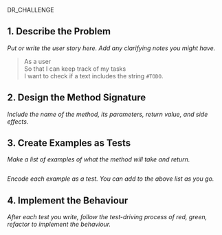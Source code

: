 DR_CHALLENGE

## 1. Describe the Problem

_Put or write the user story here. Add any clarifying notes you might have._

> As a user  
> So that I can keep track of my tasks  
> I want to check if a text includes the string `#TODO`.

## 2. Design the Method Signature

_Include the name of the method, its parameters, return value, and side effects._


## 3. Create Examples as Tests

_Make a list of examples of what the method will take and return._

```ruby


```

_Encode each example as a test. You can add to the above list as you go._

## 4. Implement the Behaviour

_After each test you write, follow the test-driving process of red, green, refactor to implement the behaviour._
